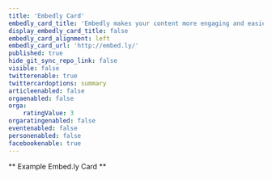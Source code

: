 ```yaml
---
title: 'Embedly Card'
embedly_card_title: 'Embedly makes your content more engaging and easier to share | Embedly'
display_embedly_card_title: false
embedly_card_alignment: left
embedly_card_url: 'http://embed.ly/'
published: true
hide_git_sync_repo_link: false
visible: false
twitterenable: true
twittercardoptions: summary
articleenabled: false
orgaenabled: false
orga:
    ratingValue: 3
orgaratingenabled: false
eventenabled: false
personenabled: false
facebookenable: true
---
```


** Example Embed.ly Card **
